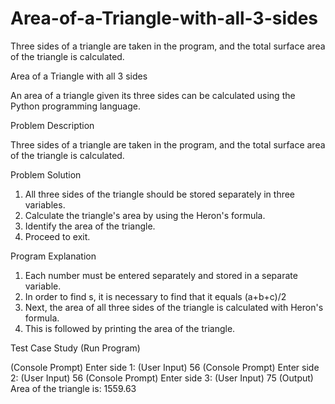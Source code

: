 # Area-of-a-Triangle-with-all-3-sides
Three sides of a triangle are taken in the program, and the total surface area of the triangle is calculated.

Area of a Triangle with all 3 sides

An area of a triangle given its three sides can be calculated using the Python programming language.

Problem Description

Three sides of a triangle are taken in the program, and the total surface area of the triangle is calculated.

Problem Solution

1. All three sides of the triangle should be stored separately in three variables.
2. Calculate the triangle's area by using the Heron's formula.
3. Identify the area of the triangle.
4. Proceed to exit.

Program Explanation

1. Each number must be entered separately and stored in a separate variable.
2. In order to find s, it is necessary to find that it equals (a+b+c)/2
3. Next, the area of all three sides of the triangle is calculated with Heron's formula.
4. This is followed by printing the area of the triangle.

Test Case Study (Run Program)

(Console Prompt) Enter side 1: (User Input) 56
(Console Prompt) Enter side 2: (User Input) 56
(Console Prompt) Enter side 3: (User Input) 75
(Output) Area of the triangle is:  1559.63
